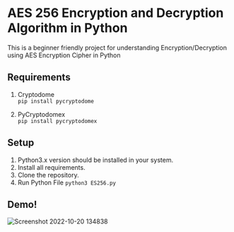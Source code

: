 # AES 256 Encryption and Decryption Algorithm in Python

This is a beginner friendly project for understanding Encryption/Decryption using AES Encryption Cipher in Python

## Requirements
1. Cryptodome <br>
` pip install pycryptodome `

2. PyCryptodomex <br>
`pip install pycryptodomex `

## Setup
1. Python3.x version should be installed in your system.
2. Install all requirements.
3. Clone the repository.
4. Run Python File `python3 ES256.py`

## Demo!
![Screenshot 2022-10-20 134838](https://user-images.githubusercontent.com/99896373/196895153-c0e40bb4-95e8-4d98-86bd-eb0f051c218a.png)
